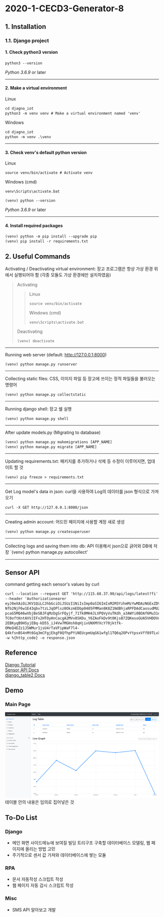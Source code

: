 # 2020-1-CECD3-Generator-8

## 1. Installation
### 1.1. Django project
#### 1. Check python3 version
```
python3 --version
```
*Python 3.6.9* or later
***
#### 2. Make a virtual environment
Linux
```
cd djagno_iot
python3 -m venv venv # Make a virtual environment named 'venv'
```
Windows
```
cd djagno_iot
python -m venv .\venv
```
***
#### 3. Check venv's default python version
Linux
```
source venv/bin/activate # Activate venv
```
Windows (cmd)
```
venv\Scripts\activate.bat
```
```
(venv) python --version
```
*Python 3.6.9* or later
***
#### 4. Install required packages
```
(venv) python -m pip install --upgrade pip
(venv) pip install -r requirements.txt
```

## 2. Useful Commands
 Activating / Deactivating virtual environment: 장고 프로그램은 항상 가상 환경 위에서 실행되어야 함 (각종 모듈도 가상 환경에만 설치하였음)
   > Activating
   >  > Linux
   >  >```
   >  >source venv/bin/activate
   >  >```
   >  > Windows (cmd)
   >  >```
   >  >venv\Scripts\activate.bat
   >  >```
   > Deactivating
   > ```
   > (venv) deactivate
   > ```
***
 Running web server (default: http://127.0.0.1:8000)
 ```
 (venv) python manage.py runserver
 ```
 ***
 Collecting static files: CSS, 이미지 파일 등 장고에 쓰이는 정적 파일들을 불러오는 명령어
 ```
 (venv) python manage.py collectstatic
 ```
 ***
 Running django shell: 장고 쉘 실행
 ```
 (venv) python manage.py shell
 ```
 ***
 After update models.py (Migrating to database)
 ```
 (venv) python manage.py makemigrations [APP_NAME]
 (venv) python manage.py migrate [APP_NAME]
 ```
***
Updating requirements.txt: 패키지를 추가하거나 삭제 등 수정이 이루어지면, 업데이트 할 것
```
(venv) pip freeze > requirements.txt
```
***
Get Log model's data in json: curl을 사용하여 Log의 데이터를 json 형식으로 가져오기
```
curl -X GET http://127.0.0.1:8000/json
```
***
Creating admin account: 어드민 페이지에 사용할 계정 새로 생성
```
(venv) python manage.py createsuperuser
```
***
Collecting logs and saving them into db: API 이용해서 json으로 긁어와 DB에 저장
`(venv) python manage.py autocollect'
***

## Sensor API
command getting each sensor's values by curl
```
curl --location --request GET 'http://115.68.37.90/api/logs/latest?fi' --header 'Authorizationearer eyJ0eXAiOiJKV1QiLCJhbGciOiJSUzI1NiIsImp0aSI6ImIxM2M3YzhmMzYwMDAzNGExZDVhNDkzZWI5NWVkZGY4MDIwMzI4YzU4ZGM1ODMxY2JhYWI5YTU1ZTE2YTA4YTk5YWUyNzVmYmVlM2NlYTc2In0.eyJhdWQiOiIxIiwianRpIjoiYjEzYzdjOGYzNjAwMDM0YTFkNWE0OTNlYjk1ZWRkZjgwMjAzMjhjNThkYzU4MzFjYmFhYjlhNTVlMTZhMDhhOTlhZTI3NWZiZWUzY2VhNzYiLCJpYXQiOjE1NzI0Mjc0NTAsIm5iZiI6MTU3MjQyNzQ1MCwiZXhwIjoxNTg4MjM4NjUwLCJzdWIiOiIxMDAwMDAwMDAwMSIsInNjb3BlcyI6W119.IQj7AjsyRpX9Y8jJI2HJJOL221m95YRbbbX_VpvH-Nfb2NjF6w1E43qbv7tzLJqOPlsz0OkzmEDbp0405FMMan8K8Z1NdBhjaRPFDAdCaosudMUZXsovOP0buJWtoR-pcaG5MQ46wVbjBeSBJFqMzDgSrFQyjf_71Tk0MH4JLVPQVyVuTKdh_a3AWYi0BOAf6Mu31erd7i0ArkOSXeRvGnsh64qWHMuoLThy83wN7D2eTnKqHeOAbhXIJhRYWJrLI0pEzsQTy1-TC0oftKntAVVJIFx2HTOyHnCacgA2MVv8SKDu_Y6ZAoFkDv9t0KjsB7ZQKesoGUA5VHDOVdyQvtivCaNBJRLqF6r6DJhM8qP4AyDooZ5x9kfBV607MeKGm6dSFx-2EBKyqB9HSyjEBq-kD5S_iJ4Vw7MGHsh8qHjivUNXMYXcY70jktfk-OMeQ4EZz1J5WMur1jsU4rTaVFipWaF7l4-Q4kfsnBS4nMt6Gq3mCFgjEkgF0QfhpPYiNEUcpmUqG61wfgl1TQ6q2OPvYtpsxVff89TLvXriV0CfBePlw6rfr3hg8wZnkH0P7BirGA6RfTHDlXOG6432528pgZeowYpJtQBmey1iP7P1aQGmIeeeWrI2RbM8Eat_oQMoT0RShx66lmKlg8zxaXsDDSWcfdYlRC53s_0RfNE' -w %{http_code} -o response.json
```

## Reference
[Django Tutorial](https://tutorial.djangogirls.org/ko/installation/)   
[Sensor API Docs](https://documenter.getpostman.com/view/527712/SW14WcyW?version=latest#9b1079ca-8760-457f-8e38-bb8f6b8ef6ad)   
[django_table2 Docs](https://django-tables2.readthedocs.io/en/latest/)   

## Demo
### Main Page
![Alt test](/res/main_page.png)
테이블 안의 내용은 임의로 집어넣은 것

## To-Do List
### Django
* 메인 화면 사이드메뉴에 보여질 빌딩 트리구조 구축할 데이터베이스 모델링, 웹 페이지에 올리는 방법 고민
* 주기적으로 센서 값 가져와 데이터베이스에 쌓는 모듈
### RPA
* 문서 자동작성 스크립트 작성
* 웹 페이지 자동 감시 스크립트 작성
### Misc
* SMS API 알아보고 개발

